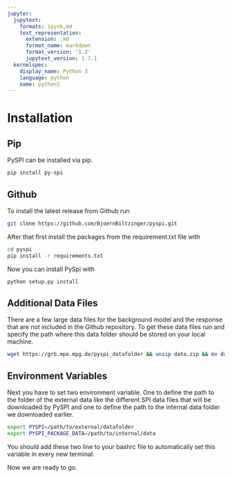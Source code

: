 ```yaml
---
jupyter:
  jupytext:
    formats: ipynb,md
    text_representation:
      extension: .md
      format_name: markdown
      format_version: '1.2'
      jupytext_version: 1.7.1
  kernelspec:
    display_name: Python 3
    language: python
    name: python3
---
```


<!-- #region -->

# Installation

## Pip
PySPI can be installed via pip.
```bash
pip install py-spi
```

## Github

To install the latest release from Github run
```bash
git clone https://github.com/BjoernBiltzinger/pyspi.git
```
After that first install the packages from the requirement.txt file with
```bash
cd pyspi
pip install -r requirements.txt
```
Now you can install PySpi with
```bash
python setup.py install
```

## Additional Data Files

There are a few large data files for the background model and the response that are not included in the Github repository. To get these data files run and specify the path where this data folder should be stored on your local machine.
```bash
wget https://grb.mpe.mpg.de/pyspi_datafolder && unzip data.zip && mv data /path/to/internal/data && rm -f data.zip
```

## Environment Variables

Next you have to set two environment variable. One to define the path to the folder of the external data like the different SPI data files that will be downloaded by PySPI and one to define the path to the internal data folder we downloaded earlier.
```bash
export PYSPI=/path/to/external/datafolder
export PYSPI_PACKAGE_DATA=/path/to/internal/data
```

You should add these two line to your bashrc file to automatically set this variable in every new terminal.

Now we are ready to go.

<!-- #endregion -->
